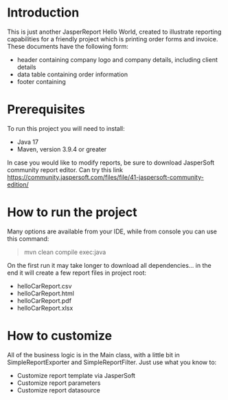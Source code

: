 # Introduction

This is just another JasperReport Hello World, created to illustrate reporting capabilities for a friendly project which is printing order forms and invoice. These documents have the following form:

 - header containing company logo and company details, including client details
 - data table containing order information
 - footer containing 

# Prerequisites

To run this project you will need to install:

 - Java 17
 - Maven, version 3.9.4 or greater
 
In case you would like to modify reports, be sure to download JasperSoft community report editor. Can try this link https://community.jaspersoft.com/files/file/41-jaspersoft-community-edition/

# How to run the project

Many options are available from your IDE, while from console you can use this command:

>  mvn clean compile exec:java

On the first run it may take longer to download all dependencies... in the end it will create a few report files in project root:

 - helloCarReport.csv
 - helloCarReport.html
 - helloCarReport.pdf
 - helloCarReport.xlsx
 
# How to customize

All of the business logic is in the Main class, with a little bit in SimpleReportExporter and SimpleReportFilter. Just use what you know to:

 - Customize report template via JasperSoft
 - Customize report parameters
 - Customize report datasource
